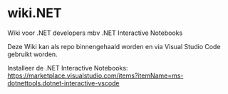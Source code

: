 # wiki.NET
Wiki voor .NET developers mbv .NET Interactive Notebooks

Deze Wiki kan als repo binnengehaald worden en via Visual Studio Code gebruikt worden.

Installeer de .NET Interactive Notebooks:
https://marketplace.visualstudio.com/items?itemName=ms-dotnettools.dotnet-interactive-vscode
